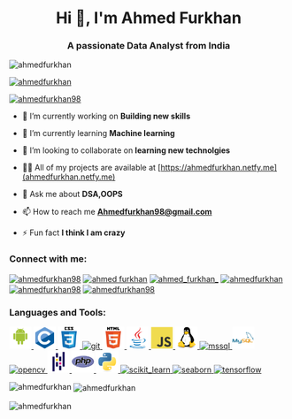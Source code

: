 <h1 align="center">Hi 👋, I'm Ahmed Furkhan</h1>
<h3 align="center">A passionate Data Analyst from India</h3>

<p align="left"> <img src="https://komarev.com/ghpvc/?username=ahmedfurkhan&label=Profile%20views&color=0e75b6&style=flat" alt="ahmedfurkhan" /> </p>

<p align="left"> <a href="https://github.com/ryo-ma/github-profile-trophy"><img src="https://github-profile-trophy.vercel.app/?username=ahmedfurkhan" alt="ahmedfurkhan" /></a> </p>

<p align="left"> <a href="https://twitter.com/ahmedfurkhan98" target="blank"><img src="https://img.shields.io/twitter/follow/ahmedfurkhan98?logo=twitter&style=for-the-badge" alt="ahmedfurkhan98" /></a> </p>

- 🔭 I’m currently working on **Building new skills**

- 🌱 I’m currently learning **Machine learning**

- 👯 I’m looking to collaborate on **learning new technolgies**

- 👨‍💻 All of my projects are available at [https://ahmedfurkhan.netfy.me](ahmedfurkhan.netfy.me)

- 💬 Ask me about **DSA,OOPS**

- 📫 How to reach me **Ahmedfurkhan98@gmail.com**

- ⚡ Fun fact **I think I am crazy**

<h3 align="left">Connect with me:</h3>
<p align="left">
<a href="https://twitter.com/ahmedfurkhan98" target="blank"><img align="center" src="https://raw.githubusercontent.com/rahuldkjain/github-profile-readme-generator/master/src/images/icons/Social/twitter.svg" alt="ahmedfurkhan98" height="30" width="40" /></a>
<a href="https://linkedin.com/in/ahmed furkhan" target="blank"><img align="center" src="https://raw.githubusercontent.com/rahuldkjain/github-profile-readme-generator/master/src/images/icons/Social/linked-in-alt.svg" alt="ahmed furkhan" height="30" width="40" /></a>
<a href="https://instagram.com/ahmed_furkhan_" target="blank"><img align="center" src="https://raw.githubusercontent.com/rahuldkjain/github-profile-readme-generator/master/src/images/icons/Social/instagram.svg" alt="ahmed_furkhan_" height="30" width="40" /></a>
<a href="https://www.codechef.com/users/ahmedfurkhan" target="blank"><img align="center" src="https://cdn.jsdelivr.net/npm/simple-icons@3.1.0/icons/codechef.svg" alt="ahmedfurkhan" height="30" width="40" /></a>
<a href="https://www.hackerrank.com/ahmedfurkhan98" target="blank"><img align="center" src="https://raw.githubusercontent.com/rahuldkjain/github-profile-readme-generator/master/src/images/icons/Social/hackerrank.svg" alt="ahmedfurkhan98" height="30" width="40" /></a>
<a href="https://www.leetcode.com/ahmedfurkhan98" target="blank"><img align="center" src="https://raw.githubusercontent.com/rahuldkjain/github-profile-readme-generator/master/src/images/icons/Social/leet-code.svg" alt="ahmedfurkhan98" height="30" width="40" /></a>
</p>

<h3 align="left">Languages and Tools:</h3>
<p align="left"> <a href="https://developer.android.com" target="_blank" rel="noreferrer"> <img src="https://raw.githubusercontent.com/devicons/devicon/master/icons/android/android-original-wordmark.svg" alt="android" width="40" height="40"/> </a> <a href="https://www.cprogramming.com/" target="_blank" rel="noreferrer"> <img src="https://raw.githubusercontent.com/devicons/devicon/master/icons/c/c-original.svg" alt="c" width="40" height="40"/> </a> <a href="https://www.w3schools.com/css/" target="_blank" rel="noreferrer"> <img src="https://raw.githubusercontent.com/devicons/devicon/master/icons/css3/css3-original-wordmark.svg" alt="css3" width="40" height="40"/> </a> <a href="https://git-scm.com/" target="_blank" rel="noreferrer"> <img src="https://www.vectorlogo.zone/logos/git-scm/git-scm-icon.svg" alt="git" width="40" height="40"/> </a> <a href="https://www.w3.org/html/" target="_blank" rel="noreferrer"> <img src="https://raw.githubusercontent.com/devicons/devicon/master/icons/html5/html5-original-wordmark.svg" alt="html5" width="40" height="40"/> </a> <a href="https://www.java.com" target="_blank" rel="noreferrer"> <img src="https://raw.githubusercontent.com/devicons/devicon/master/icons/java/java-original.svg" alt="java" width="40" height="40"/> </a> <a href="https://developer.mozilla.org/en-US/docs/Web/JavaScript" target="_blank" rel="noreferrer"> <img src="https://raw.githubusercontent.com/devicons/devicon/master/icons/javascript/javascript-original.svg" alt="javascript" width="40" height="40"/> </a> <a href="https://www.linux.org/" target="_blank" rel="noreferrer"> <img src="https://raw.githubusercontent.com/devicons/devicon/master/icons/linux/linux-original.svg" alt="linux" width="40" height="40"/> </a> <a href="https://www.microsoft.com/en-us/sql-server" target="_blank" rel="noreferrer"> <img src="https://www.svgrepo.com/show/303229/microsoft-sql-server-logo.svg" alt="mssql" width="40" height="40"/> </a> <a href="https://www.mysql.com/" target="_blank" rel="noreferrer"> <img src="https://raw.githubusercontent.com/devicons/devicon/master/icons/mysql/mysql-original-wordmark.svg" alt="mysql" width="40" height="40"/> </a> <a href="https://opencv.org/" target="_blank" rel="noreferrer"> <img src="https://www.vectorlogo.zone/logos/opencv/opencv-icon.svg" alt="opencv" width="40" height="40"/> </a> <a href="https://pandas.pydata.org/" target="_blank" rel="noreferrer"> <img src="https://raw.githubusercontent.com/devicons/devicon/2ae2a900d2f041da66e950e4d48052658d850630/icons/pandas/pandas-original.svg" alt="pandas" width="40" height="40"/> </a> <a href="https://www.php.net" target="_blank" rel="noreferrer"> <img src="https://raw.githubusercontent.com/devicons/devicon/master/icons/php/php-original.svg" alt="php" width="40" height="40"/> </a> <a href="https://www.python.org" target="_blank" rel="noreferrer"> <img src="https://raw.githubusercontent.com/devicons/devicon/master/icons/python/python-original.svg" alt="python" width="40" height="40"/> </a> <a href="https://scikit-learn.org/" target="_blank" rel="noreferrer"> <img src="https://upload.wikimedia.org/wikipedia/commons/0/05/Scikit_learn_logo_small.svg" alt="scikit_learn" width="40" height="40"/> </a> <a href="https://seaborn.pydata.org/" target="_blank" rel="noreferrer"> <img src="https://seaborn.pydata.org/_images/logo-mark-lightbg.svg" alt="seaborn" width="40" height="40"/> </a> <a href="https://www.tensorflow.org" target="_blank" rel="noreferrer"> <img src="https://www.vectorlogo.zone/logos/tensorflow/tensorflow-icon.svg" alt="tensorflow" width="40" height="40"/> </a> </p>

<p><img align="left" src="https://github-readme-stats.vercel.app/api/top-langs?username=ahmedfurkhan&show_icons=true&locale=en&layout=compact" alt="ahmedfurkhan" /></p>

<p>&nbsp;<img align="center" src="https://github-readme-stats.vercel.app/api?username=ahmedfurkhan&show_icons=true&locale=en" alt="ahmedfurkhan" /></p>

<p><img align="center" src="https://github-readme-streak-stats.herokuapp.com/?user=ahmedfurkhan&" alt="ahmedfurkhan" /></p>
